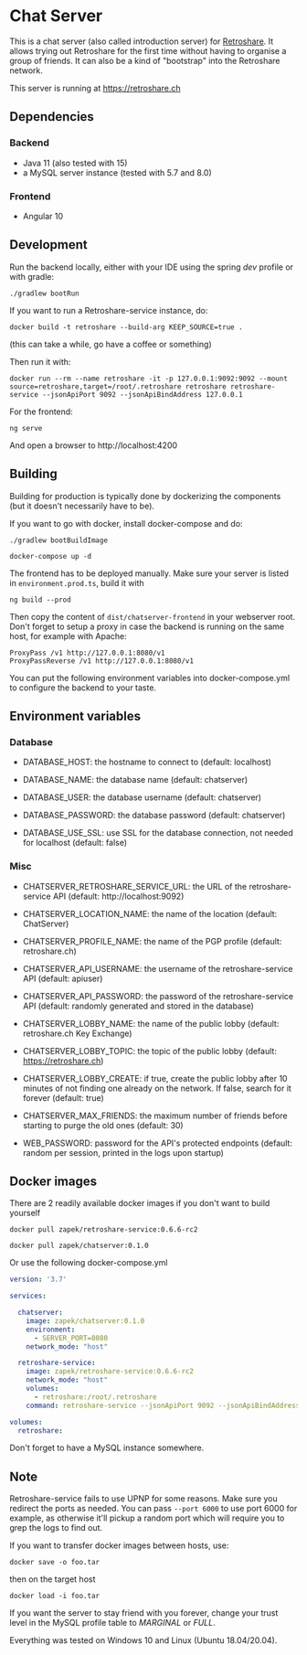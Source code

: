 # Chat Server

This is a chat server (also called introduction server) for [Retroshare](https://retroshare.cc). It allows trying out Retroshare for the first
time without having to organise a group of friends. It can also be a kind of "bootstrap" into the Retroshare network.

This server is running at https://retroshare.ch

## Dependencies

### Backend

- Java 11 (also tested with 15)
- a MySQL server instance (tested with 5.7 and 8.0)

### Frontend

- Angular 10

## Development

Run the backend locally, either with your IDE using the spring _dev_ profile or with gradle:
	
	./gradlew bootRun

If you want to run a Retroshare-service instance, do:

	docker build -t retroshare --build-arg KEEP_SOURCE=true .
(this can take a while, go have a coffee or something)

Then run it with:

	docker run --rm --name retroshare -it -p 127.0.0.1:9092:9092 --mount source=retroshare,target=/root/.retroshare retroshare retroshare-service --jsonApiPort 9092 --jsonApiBindAddress 127.0.0.1

For the frontend:

	ng serve

And open a browser to http://localhost:4200

## Building

Building for production is typically done by dockerizing the components (but it doesn't necessarily have to be).

If you want to go with docker, install docker-compose and do:

	./gradlew bootBuildImage

	docker-compose up -d

The frontend has to be deployed manually. Make sure your server is listed in ```environment.prod.ts```, build it with

	ng build --prod

Then copy the content of ```dist/chatserver-frontend``` in your webserver root. Don't forget to setup a proxy
in case the backend is running on the same host, for example with Apache:

	ProxyPass /v1 http://127.0.0.1:8080/v1
	ProxyPassReverse /v1 http://127.0.0.1:8080/v1

You can put the following environment variables into docker-compose.yml to configure the backend to your taste.

## Environment variables

### Database

- DATABASE_HOST:
  the hostname to connect to (default: localhost)

- DATABASE_NAME:
  the database name (default: chatserver)

- DATABASE_USER:
  the database username (default: chatserver)

- DATABASE_PASSWORD:
  the database password (default: chatserver)

- DATABASE_USE_SSL:
  use SSL for the database connection, not needed for localhost (default: false)

### Misc

- CHATSERVER_RETROSHARE_SERVICE_URL:
  the URL of the retroshare-service API (default: http://localhost:9092)

- CHATSERVER_LOCATION_NAME:
  the name of the location (default: ChatServer)

- CHATSERVER_PROFILE_NAME:
  the name of the PGP profile (default: retroshare.ch)

- CHATSERVER_API_USERNAME:
  the username of the retroshare-service API (default: apiuser)

- CHATSERVER_API_PASSWORD:
  the password of the retroshare-service API (default: randomly generated and stored in the database)

- CHATSERVER_LOBBY_NAME:
  the name of the public lobby (default: retroshare.ch Key Exchange)

- CHATSERVER_LOBBY_TOPIC:
  the topic of the public lobby (default: https://retroshare.ch)

- CHATSERVER_LOBBY_CREATE:
  if true, create the public lobby after 10 minutes of not finding one already on the network. If false, search for it forever (default: true)

- CHATSERVER_MAX_FRIENDS:
  the maximum number of friends before starting to purge the old ones (default: 30)

- WEB_PASSWORD:
  password for the API's protected endpoints (default: random per session, printed in the logs upon startup)

## Docker images

There are 2 readily available docker images if you don't want to build yourself

	docker pull zapek/retroshare-service:0.6.6-rc2

	docker pull zapek/chatserver:0.1.0

Or use the following docker-compose.yml

```yaml
version: '3.7'

services:

  chatserver:
    image: zapek/chatserver:0.1.0
    environment:
      - SERVER_PORT=8080
    network_mode: "host"

  retroshare-service:
    image: zapek/retroshare-service:0.6.6-rc2
    network_mode: "host"
    volumes: 
      - retroshare:/root/.retroshare
    command: retroshare-service --jsonApiPort 9092 --jsonApiBindAddress 127.0.0.1

volumes:
  retroshare:
```

Don't forget to have a MySQL instance somewhere.

## Note

Retroshare-service fails to use UPNP for some reasons. Make sure you redirect the ports as needed. You can pass ```--port 6000``` to use port 6000 for example, as otherwise it'll pickup a random port which will require you to grep the logs to find out.

If you want to transfer docker images between hosts, use:

	docker save -o foo.tar

then on the target host

	docker load -i foo.tar

If you want the server to stay friend with you forever, change your trust level in the MySQL
profile table to _MARGINAL_ or _FULL_.

Everything was tested on Windows 10 and Linux (Ubuntu 18.04/20.04).
